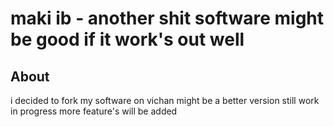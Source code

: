 maki ib - another shit software might be good if it work's out well
========================================================

About
------------
i decided to fork my software on vichan might be a better version still work in progress more feature's will be added 
